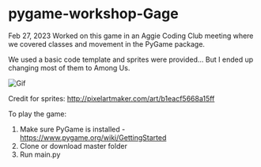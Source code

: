 # pygame-workshop-Gage

Feb 27, 2023
Worked on this game in an Aggie Coding Club meeting where we covered classes and movement in the PyGame package.

We used a basic code template and sprites were provided... But I ended up changing most of them to Among Us.

![Gif](https://github.com/GageHoweTamu/pygame-workshop-Gage/blob/master/New.gif)

Credit for sprites: http://pixelartmaker.com/art/b1eacf5668a15ff

To play the game:
1. Make sure PyGame is installed - https://www.pygame.org/wiki/GettingStarted
2. Clone or download master folder
3. Run main.py
